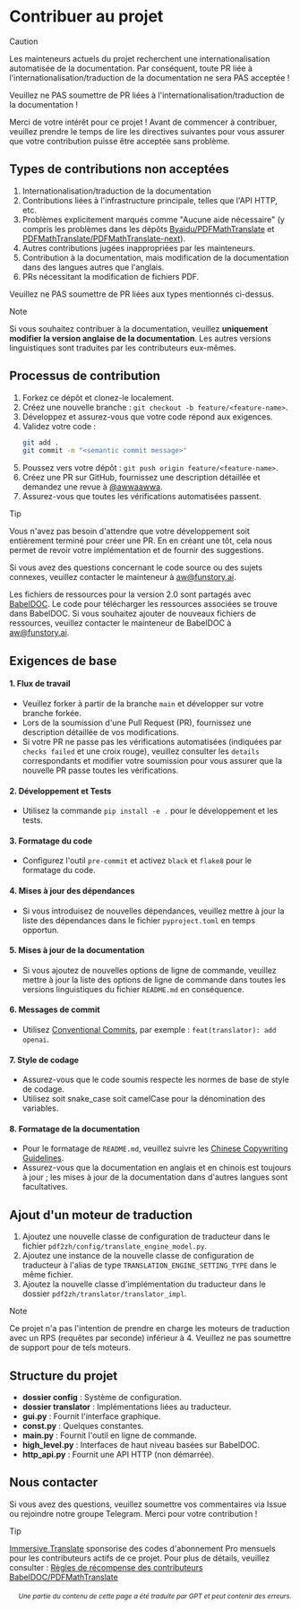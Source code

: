 # Contribuer au projet

> [!CAUTION]
>
> Les mainteneurs actuels du projet recherchent une internationalisation automatisée de la documentation. Par conséquent, toute PR liée à l'internationalisation/traduction de la documentation ne sera PAS acceptée !
>
> Veuillez ne PAS soumettre de PR liées à l'internationalisation/traduction de la documentation !

Merci de votre intérêt pour ce projet ! Avant de commencer à contribuer, veuillez prendre le temps de lire les directives suivantes pour vous assurer que votre contribution puisse être acceptée sans problème.

## Types de contributions non acceptées

1. Internationalisation/traduction de la documentation  
2. Contributions liées à l'infrastructure principale, telles que l'API HTTP, etc.  
3. Problèmes explicitement marqués comme "Aucune aide nécessaire" (y compris les problèmes dans les dépôts [Byaidu/PDFMathTranslate](Byaidu/PDFMathTranslate) et [PDFMathTranslate/PDFMathTranslate-next](PDFMathTranslate/PDFMathTranslate-next)).  
4. Autres contributions jugées inappropriées par les mainteneurs.  
5. Contribution à la documentation, mais modification de la documentation dans des langues autres que l'anglais.  
6. PRs nécessitant la modification de fichiers PDF.

Veuillez ne PAS soumettre de PR liées aux types mentionnés ci-dessus.

> [!NOTE]
>
> Si vous souhaitez contribuer à la documentation, veuillez **uniquement modifier la version anglaise de la documentation**. Les autres versions linguistiques sont traduites par les contributeurs eux-mêmes.

## Processus de contribution

1. Forkez ce dépôt et clonez-le localement.
2. Créez une nouvelle branche : `git checkout -b feature/<feature-name>`.
3. Développez et assurez-vous que votre code répond aux exigences.
4. Validez votre code :
   ```bash
   git add .
   git commit -m "<semantic commit message>"
   ```
5. Poussez vers votre dépôt : `git push origin feature/<feature-name>`.
6. Créez une PR sur GitHub, fournissez une description détaillée et demandez une revue à [@awwaawwa](https://github.com/awwaawwa).
7. Assurez-vous que toutes les vérifications automatisées passent.

> [!TIP]
>
> Vous n'avez pas besoin d'attendre que votre développement soit entièrement terminé pour créer une PR. En en créant une tôt, cela nous permet de revoir votre implémentation et de fournir des suggestions.
>
> Si vous avez des questions concernant le code source ou des sujets connexes, veuillez contacter le mainteneur à aw@funstory.ai.
>
> Les fichiers de ressources pour la version 2.0 sont partagés avec [BabelDOC](https://github.com/funstory-ai/BabelDOC). Le code pour télécharger les ressources associées se trouve dans BabelDOC. Si vous souhaitez ajouter de nouveaux fichiers de ressources, veuillez contacter le mainteneur de BabelDOC à aw@funstory.ai.

## Exigences de base

<h4 id="sop">1. Flux de travail</h4>

   - Veuillez forker à partir de la branche `main` et développer sur votre branche forkée.
   - Lors de la soumission d'une Pull Request (PR), fournissez une description détaillée de vos modifications.
   - Si votre PR ne passe pas les vérifications automatisées (indiquées par `checks failed` et une croix rouge), veuillez consulter les `details` correspondants et modifier votre soumission pour vous assurer que la nouvelle PR passe toutes les vérifications.


<h4 id="dev&test">2. Développement et Tests</h4>

   - Utilisez la commande `pip install -e .` pour le développement et les tests.


<h4 id="format">3. Formatage du code</h4>

   - Configurez l'outil `pre-commit` et activez `black` et `flake8` pour le formatage du code.


<h4 id="requpdate">4. Mises à jour des dépendances</h4>

   - Si vous introduisez de nouvelles dépendances, veuillez mettre à jour la liste des dépendances dans le fichier `pyproject.toml` en temps opportun.


<h4 id="docupdate">5. Mises à jour de la documentation</h4>

   - Si vous ajoutez de nouvelles options de ligne de commande, veuillez mettre à jour la liste des options de ligne de commande dans toutes les versions linguistiques du fichier `README.md` en conséquence.


<h4 id="commitmsg">6. Messages de commit</h4>

   - Utilisez [Conventional Commits](https://www.conventionalcommits.org/en/v1.0.0/), par exemple : `feat(translator): add openai`.


<h4 id="codestyle">7. Style de codage</h4>

   - Assurez-vous que le code soumis respecte les normes de base de style de codage.
   - Utilisez soit snake_case soit camelCase pour la dénomination des variables.


<h4 id="doctypo">8. Formatage de la documentation</h4>

   - Pour le formatage de `README.md`, veuillez suivre les [Chinese Copywriting Guidelines](https://github.com/sparanoid/chinese-copywriting-guidelines).
   - Assurez-vous que la documentation en anglais et en chinois est toujours à jour ; les mises à jour de la documentation dans d'autres langues sont facultatives.

## Ajout d'un moteur de traduction

1. Ajoutez une nouvelle classe de configuration de traducteur dans le fichier `pdf2zh/config/translate_engine_model.py`.
2. Ajoutez une instance de la nouvelle classe de configuration de traducteur à l'alias de type `TRANSLATION_ENGINE_SETTING_TYPE` dans le même fichier.
3. Ajoutez la nouvelle classe d'implémentation du traducteur dans le dossier `pdf2zh/translator/translator_impl`.

> [!NOTE]
>
> Ce projet n'a pas l'intention de prendre en charge les moteurs de traduction avec un RPS (requêtes par seconde) inférieur à 4. Veuillez ne pas soumettre de support pour de tels moteurs.

## Structure du projet

- **dossier config** : Système de configuration.
- **dossier translator** : Implémentations liées au traducteur.
- **gui.py** : Fournit l'interface graphique.
- **const.py** : Quelques constantes.
- **main.py** : Fournit l'outil en ligne de commande.
- **high_level.py** : Interfaces de haut niveau basées sur BabelDOC.
- **http_api.py** : Fournit une API HTTP (non démarrée).

## Nous contacter

Si vous avez des questions, veuillez soumettre vos commentaires via Issue ou rejoindre notre groupe Telegram. Merci pour votre contribution !

> [!TIP]
>
> [Immersive Translate](https://immersivetranslate.com) sponsorise des codes d'abonnement Pro mensuels pour les contributeurs actifs de ce projet. Pour plus de détails, veuillez consulter : [Règles de récompense des contributeurs BabelDOC/PDFMathTranslate](https://funstory-ai.github.io/BabelDOC/CONTRIBUTOR_REWARD/)

<div align="right"> 
<h6><small>Une partie du contenu de cette page a été traduite par GPT et peut contenir des erreurs.</small></h6>